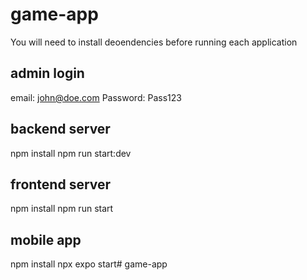 # game-app

You will need to install deoendencies before running each application

## admin login
email: john@doe.com
Password: Pass123

## backend server
npm install
npm run start:dev

## frontend server
npm install
npm run start

## mobile app
npm install
npx expo start# game-app
